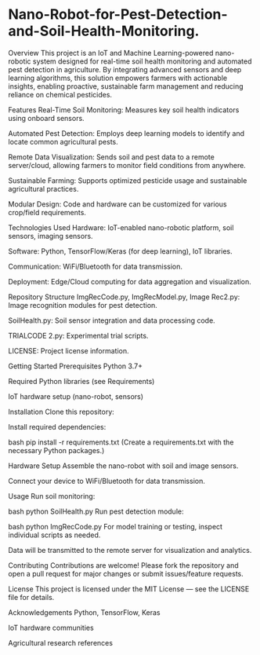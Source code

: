 # Nano-Robot-for-Pest-Detection-and-Soil-Health-Monitoring.
Overview
This project is an IoT and Machine Learning-powered nano-robotic system designed for real-time soil health monitoring and automated pest detection in agriculture. By integrating advanced sensors and deep learning algorithms, this solution empowers farmers with actionable insights, enabling proactive, sustainable farm management and reducing reliance on chemical pesticides.

Features
Real-Time Soil Monitoring: Measures key soil health indicators using onboard sensors.

Automated Pest Detection: Employs deep learning models to identify and locate common agricultural pests.

Remote Data Visualization: Sends soil and pest data to a remote server/cloud, allowing farmers to monitor field conditions from anywhere.

Sustainable Farming: Supports optimized pesticide usage and sustainable agricultural practices.

Modular Design: Code and hardware can be customized for various crop/field requirements.

Technologies Used
Hardware: IoT-enabled nano-robotic platform, soil sensors, imaging sensors.

Software: Python, TensorFlow/Keras (for deep learning), IoT libraries.

Communication: WiFi/Bluetooth for data transmission.

Deployment: Edge/Cloud computing for data aggregation and visualization.

Repository Structure
ImgRecCode.py, ImgRecModel.py, Image Rec2.py: Image recognition modules for pest detection.

SoilHealth.py: Soil sensor integration and data processing code.

TRIALCODE 2.py: Experimental trial scripts.

LICENSE: Project license information.

Getting Started
Prerequisites
Python 3.7+

Required Python libraries (see Requirements)

IoT hardware setup (nano-robot, sensors)

Installation
Clone this repository:

Install required dependencies:

bash
pip install -r requirements.txt
(Create a requirements.txt with the necessary Python packages.)

Hardware Setup
Assemble the nano-robot with soil and image sensors.

Connect your device to WiFi/Bluetooth for data transmission.

Usage
Run soil monitoring:

bash
python SoilHealth.py
Run pest detection module:

bash
python ImgRecCode.py
For model training or testing, inspect individual scripts as needed.

Data will be transmitted to the remote server for visualization and analytics.

Contributing
Contributions are welcome! Please fork the repository and open a pull request for major changes or submit issues/feature requests.

License
This project is licensed under the MIT License — see the LICENSE file for details.

Acknowledgements
Python, TensorFlow, Keras

IoT hardware communities

Agricultural research references


